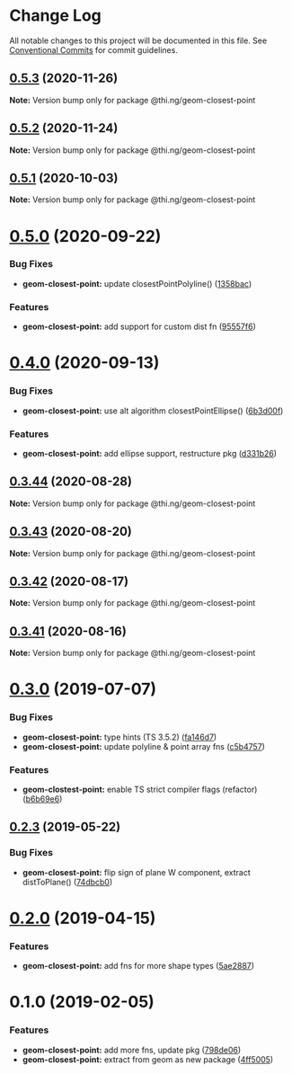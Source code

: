# Change Log

All notable changes to this project will be documented in this file.
See [Conventional Commits](https://conventionalcommits.org) for commit guidelines.

## [0.5.3](https://github.com/thi-ng/umbrella/compare/@thi.ng/geom-closest-point@0.5.2...@thi.ng/geom-closest-point@0.5.3) (2020-11-26)

**Note:** Version bump only for package @thi.ng/geom-closest-point





## [0.5.2](https://github.com/thi-ng/umbrella/compare/@thi.ng/geom-closest-point@0.5.1...@thi.ng/geom-closest-point@0.5.2) (2020-11-24)

**Note:** Version bump only for package @thi.ng/geom-closest-point





## [0.5.1](https://github.com/thi-ng/umbrella/compare/@thi.ng/geom-closest-point@0.5.0...@thi.ng/geom-closest-point@0.5.1) (2020-10-03)

**Note:** Version bump only for package @thi.ng/geom-closest-point





# [0.5.0](https://github.com/thi-ng/umbrella/compare/@thi.ng/geom-closest-point@0.4.0...@thi.ng/geom-closest-point@0.5.0) (2020-09-22)


### Bug Fixes

* **geom-closest-point:** update closestPointPolyline() ([1358bac](https://github.com/thi-ng/umbrella/commit/1358bac1a95359340b19adb91b1813edf3e1645a))


### Features

* **geom-closest-point:** add support for custom dist fn ([95557f6](https://github.com/thi-ng/umbrella/commit/95557f6716071a92433868ce8536ca1c38a54073))





# [0.4.0](https://github.com/thi-ng/umbrella/compare/@thi.ng/geom-closest-point@0.3.44...@thi.ng/geom-closest-point@0.4.0) (2020-09-13)


### Bug Fixes

* **geom-closest-point:** use alt algorithm closestPointEllipse() ([6b3d00f](https://github.com/thi-ng/umbrella/commit/6b3d00ff84aba9a430e50e2a0a9d7e0e15e95d02))


### Features

* **geom-closest-point:** add ellipse support, restructure pkg ([d331b26](https://github.com/thi-ng/umbrella/commit/d331b26fc0a0d16ed2775a784ab709ab3b6dcf60))





## [0.3.44](https://github.com/thi-ng/umbrella/compare/@thi.ng/geom-closest-point@0.3.43...@thi.ng/geom-closest-point@0.3.44) (2020-08-28)

**Note:** Version bump only for package @thi.ng/geom-closest-point





## [0.3.43](https://github.com/thi-ng/umbrella/compare/@thi.ng/geom-closest-point@0.3.42...@thi.ng/geom-closest-point@0.3.43) (2020-08-20)

**Note:** Version bump only for package @thi.ng/geom-closest-point





## [0.3.42](https://github.com/thi-ng/umbrella/compare/@thi.ng/geom-closest-point@0.3.41...@thi.ng/geom-closest-point@0.3.42) (2020-08-17)

**Note:** Version bump only for package @thi.ng/geom-closest-point





## [0.3.41](https://github.com/thi-ng/umbrella/compare/@thi.ng/geom-closest-point@0.3.40...@thi.ng/geom-closest-point@0.3.41) (2020-08-16)

**Note:** Version bump only for package @thi.ng/geom-closest-point





# [0.3.0](https://github.com/thi-ng/umbrella/compare/@thi.ng/geom-closest-point@0.2.3...@thi.ng/geom-closest-point@0.3.0) (2019-07-07)

### Bug Fixes

* **geom-closest-point:** type hints (TS 3.5.2) ([fa146d7](https://github.com/thi-ng/umbrella/commit/fa146d7))
* **geom-closest-point:** update polyline & point array fns ([c5b4757](https://github.com/thi-ng/umbrella/commit/c5b4757))

### Features

* **geom-clostest-point:** enable TS strict compiler flags (refactor) ([b6b69e6](https://github.com/thi-ng/umbrella/commit/b6b69e6))

## [0.2.3](https://github.com/thi-ng/umbrella/compare/@thi.ng/geom-closest-point@0.2.2...@thi.ng/geom-closest-point@0.2.3) (2019-05-22)

### Bug Fixes

* **geom-closest-point:** flip sign of plane W component, extract distToPlane() ([74dbcb0](https://github.com/thi-ng/umbrella/commit/74dbcb0))

# [0.2.0](https://github.com/thi-ng/umbrella/compare/@thi.ng/geom-closest-point@0.1.13...@thi.ng/geom-closest-point@0.2.0) (2019-04-15)

### Features

* **geom-closest-point:** add fns for more shape types ([5ae2887](https://github.com/thi-ng/umbrella/commit/5ae2887))

# 0.1.0 (2019-02-05)

### Features

* **geom-closest-point:** add more fns, update pkg ([798de06](https://github.com/thi-ng/umbrella/commit/798de06))
* **geom-closest-point:** extract from geom as new package ([4ff5005](https://github.com/thi-ng/umbrella/commit/4ff5005))

